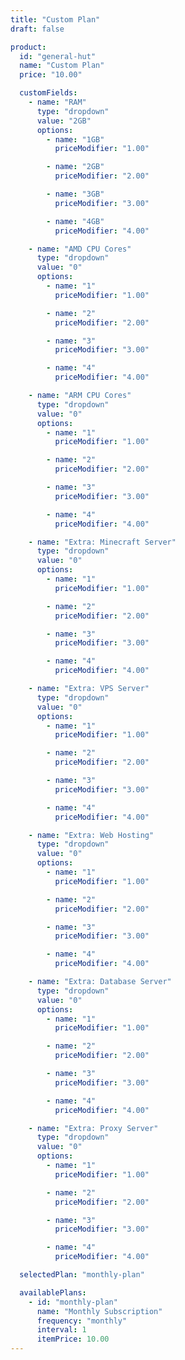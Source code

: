 ```yaml
---
title: "Custom Plan"
draft: false

product:
  id: "general-hut"
  name: "Custom Plan"
  price: "10.00"

  customFields:
    - name: "RAM"
      type: "dropdown"
      value: "2GB"
      options:
        - name: "1GB"
          priceModifier: "1.00"

        - name: "2GB"
          priceModifier: "2.00"

        - name: "3GB"
          priceModifier: "3.00"

        - name: "4GB"
          priceModifier: "4.00"

    - name: "AMD CPU Cores"
      type: "dropdown"
      value: "0"
      options:
        - name: "1"
          priceModifier: "1.00"

        - name: "2"
          priceModifier: "2.00"

        - name: "3"
          priceModifier: "3.00"

        - name: "4"
          priceModifier: "4.00"

    - name: "ARM CPU Cores"
      type: "dropdown"
      value: "0"
      options:
        - name: "1"
          priceModifier: "1.00"

        - name: "2"
          priceModifier: "2.00"

        - name: "3"
          priceModifier: "3.00"

        - name: "4"
          priceModifier: "4.00"

    - name: "Extra: Minecraft Server"
      type: "dropdown"
      value: "0"
      options:
        - name: "1"
          priceModifier: "1.00"

        - name: "2"
          priceModifier: "2.00"

        - name: "3"
          priceModifier: "3.00"

        - name: "4"
          priceModifier: "4.00"

    - name: "Extra: VPS Server"
      type: "dropdown"
      value: "0"
      options:
        - name: "1"
          priceModifier: "1.00"

        - name: "2"
          priceModifier: "2.00"

        - name: "3"
          priceModifier: "3.00"

        - name: "4"
          priceModifier: "4.00"

    - name: "Extra: Web Hosting"
      type: "dropdown"
      value: "0"
      options:
        - name: "1"
          priceModifier: "1.00"

        - name: "2"
          priceModifier: "2.00"

        - name: "3"
          priceModifier: "3.00"

        - name: "4"
          priceModifier: "4.00"

    - name: "Extra: Database Server"
      type: "dropdown"
      value: "0"
      options:
        - name: "1"
          priceModifier: "1.00"

        - name: "2"
          priceModifier: "2.00"

        - name: "3"
          priceModifier: "3.00"

        - name: "4"
          priceModifier: "4.00"

    - name: "Extra: Proxy Server"
      type: "dropdown"
      value: "0"
      options:
        - name: "1"
          priceModifier: "1.00"

        - name: "2"
          priceModifier: "2.00"

        - name: "3"
          priceModifier: "3.00"

        - name: "4"
          priceModifier: "4.00"

  selectedPlan: "monthly-plan"

  availablePlans:
    - id: "monthly-plan"
      name: "Monthly Subscription"
      frequency: "monthly"
      interval: 1
      itemPrice: 10.00
---
```

